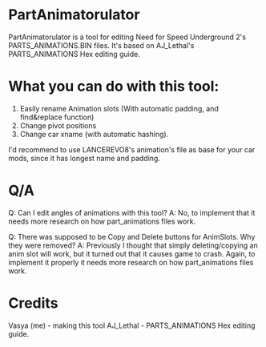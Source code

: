 # PartAnimatorulator
PartAnimatorulator is a tool for editing Need for Speed Underground 2's PARTS_ANIMATIONS.BIN files. It's based on AJ_Lethal's PARTS_ANIMATIONS Hex editing guide.

# What you can do with this tool:
1. Easily rename Animation slots (With automatic padding, and find&replace function)
2. Change pivot positions
3. Change car xname (with automatic hashing).

I'd recommend to use LANCEREVO8's animation's file as base for your car mods, since it has longest name and padding.

# Q/A
Q: Can I edit angles of animations with this tool?
A: No, to implement that it needs more research on how part_animations files work.

Q: There was supposed to be Copy and Delete buttons for AnimSlots. Why they were removed?
A: Previously I thought that simply deleting/copying an anim slot will work, but it turned out that it causes game to crash. Again, to implement it properly it needs more research on how part_animations files work.

# Credits
Vasya (me) - making this tool
AJ_Lethal - PARTS_ANIMATIONS Hex editing guide.

